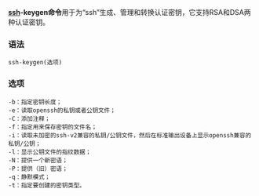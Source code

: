 **[ssh](#/ssh "ssh命令")-keygen命令**用于为“ssh”生成、管理和转换认证密钥，它支持RSA和DSA两种认证密钥。

### 语法  

```
ssh-keygen(选项)
```

### 选项  

```
-b：指定密钥长度；
-e：读取openssh的私钥或者公钥文件；
-C：添加注释；
-f：指定用来保存密钥的文件名；
-i：读取未加密的ssh-v2兼容的私钥/公钥文件，然后在标准输出设备上显示openssh兼容的私钥/公钥；
-l：显示公钥文件的指纹数据；
-N：提供一个新密语；
-P：提供（旧）密语；
-q：静默模式；
-t：指定要创建的密钥类型。
```